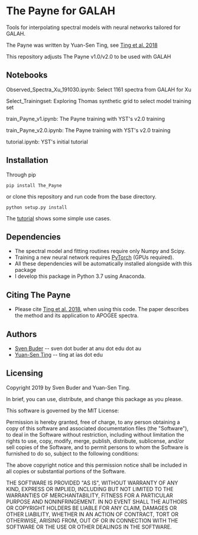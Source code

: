 # The Payne for GALAH
Tools for interpolating spectral models with neural networks tailored for GALAH. 

The Payne was written by Yuan-Sen Ting, see [Ting et al. 2018](http://adsabs.harvard.edu/cgi-bin/bib_query?arXiv:1804.01530)

This repository adjusts The Payne v1.0/v2.0 to be used with GALAH

## Notebooks

Observed_Spectra_Xu_191030.ipynb: Select 1161 spectra from GALAH for Xu

Select_Trainingset: Exploring Thomas synthetic grid to select model training set

train_Payne_v1.ipynb: The Payne training with YST's v2.0 training

train_Payne_v2.0.ipynb: The Payne training with YST's v2.0 training

tutorial.ipynb: YST's initial tutorial

## Installation
Through pip
```
pip install The_Payne
```

or clone this repository and run code from the base directory.
```
python setup.py install
````

The [tutorial](https://github.com/tingyuansen/The_Payne/blob/master/tutorial.ipynb) shows some simple use cases. 

## Dependencies 
* The spectral model and fitting routines require only Numpy and Scipy.
* Training a new neural network requires [PyTorch](http://pytorch.org/) (GPUs required).
* All these dependencies will be automatically installed alongside with this package
* I develop this package in Python 3.7 using Anaconda.

## Citing The Payne
* Please cite [Ting et al. 2018](http://adsabs.harvard.edu/cgi-bin/bib_query?arXiv:1804.01530), when using this code. The paper describes the method and its application to APOGEE spectra.

## Authors
* [Sven Buder](http://www.mpia.de/~buder/) -- sven dot buder at anu dot edu dot au
* [Yuan-Sen Ting](http://www.sns.ias.edu/~ting/) -- ting at ias dot edu

## Licensing

Copyright 2019 by Sven Buder and Yuan-Sen Ting.

In brief, you can use, distribute, and change this package as you please. 

This software is governed by the MIT License:

Permission is hereby granted, free of charge, to any person obtaining a copy
of this software and associated documentation files (the "Software"), to deal
in the Software without restriction, including without limitation the rights
to use, copy, modify, merge, publish, distribute, sublicense, and/or sell
copies of the Software, and to permit persons to whom the Software is
furnished to do so, subject to the following conditions:

The above copyright notice and this permission notice shall be included in
all copies or substantial portions of the Software.

THE SOFTWARE IS PROVIDED "AS IS", WITHOUT WARRANTY OF ANY KIND, EXPRESS OR
IMPLIED, INCLUDING BUT NOT LIMITED TO THE WARRANTIES OF MERCHANTABILITY,
FITNESS FOR A PARTICULAR PURPOSE AND NONINFRINGEMENT. IN NO EVENT SHALL THE
AUTHORS OR COPYRIGHT HOLDERS BE LIABLE FOR ANY CLAIM, DAMAGES OR OTHER
LIABILITY, WHETHER IN AN ACTION OF CONTRACT, TORT OR OTHERWISE, ARISING FROM,
OUT OF OR IN CONNECTION WITH THE SOFTWARE OR THE USE OR OTHER DEALINGS IN
THE SOFTWARE.
